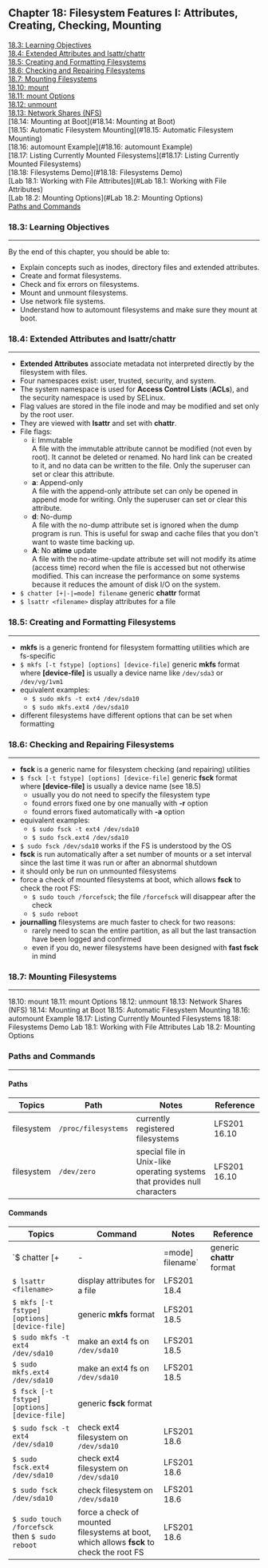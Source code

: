 Chapter 18: Filesystem Features I: Attributes, Creating, Checking, Mounting
---------------------------------------------------------------------------

[18.3: Learning Objectives](#183-learning-objectives)  
[18.4: Extended Attributes and lsattr/chattr](#184-extended-attributes-and-lsattrchattr)  
[18.5: Creating and Formatting Filesystems](#185-creating-and-formatting-filesystems)  
[18.6: Checking and Repairing Filesystems](#186-checking-and-repairing-filesystems)  
[18.7: Mounting Filesystems](#187-mounting-filesystems)  
[18.10: mount](#1810-mount)  
[18.11: mount Options](#1811-mount-options)  
[18.12: unmount](#1812-unmount)  
[18.13: Network Shares (NFS)](#1813-network-shares-nfs)  
[18.14: Mounting at Boot](#18.14: Mounting at Boot)  
[18.15: Automatic Filesystem Mounting](#18.15: Automatic Filesystem Mounting)  
[18.16: automount Example](#18.16: automount Example)  
[18.17: Listing Currently Mounted Filesystems](#18.17: Listing Currently Mounted Filesystems)  
[18.18: Filesystems Demo](#18.18: Filesystems Demo)  
[Lab 18.1: Working with File Attributes](#Lab 18.1: Working with File Attributes)  
[Lab 18.2: Mounting Options](#Lab 18.2: Mounting Options)  
[Paths and Commands](#paths-and-commands)  
  
### 18.3: Learning Objectives
----
By the end of this chapter, you should be able to:
* Explain concepts such as inodes, directory files and extended attributes.
* Create and format filesystems.
* Check and fix errors on filesystems.
* Mount and unmount filesystems.​
* Use network file systems.
* Understand how to automount filesystems and make sure they mount at boot.
  
### 18.4: Extended Attributes and lsattr/chattr
----
* **Extended Attributes** associate metadata not interpreted directly by the filesystem with files.
* Four namespaces exist: user, trusted, security, and system.
* The system namespace is used for **Access Control Lists** (**ACLs**), and the security namespace is used by SELinux.
* Flag values are stored in the file inode and may be modified and set only by the root user.
* They are viewed with **lsattr** and set with **chattr**.
* File flags:
   * **i**: Immutable  
    A file with the immutable attribute cannot be modified (not even by root). It cannot be deleted or renamed. No hard link can be created to it, and no data can be written to the file. Only the superuser can set or clear this attribute.  
    * **a**: Append-only  
    A file with the append-only attribute set can only be opened in append mode for writing. Only the superuser can set or clear this attribute.  
    * **d**: No-dump  
    A file with the no-dump attribute set is ignored when the dump program is run. This is useful for swap and cache files that you don't want to waste time backing up.  
    * **A**: No **atime** update  
    A file with the no-atime-update attribute set will not modify its atime (access time) record when the file is accessed but not otherwise modified. This can increase the performance on some systems because it reduces the amount of disk I/O on the system.  
* `$ chatter [+|-|=mode] filename` generic **chattr** format
* `$ lsattr <filename>` display attributes for a file
  
### 18.5: Creating and Formatting Filesystems
----
* **mkfs** is a generic frontend for filesystem formatting utilities which are fs-specific
* `$ mkfs [-t fstype] [options] [device-file]` generic **mkfs** format where **\[device-file\]** is usually a device name like `/dev/sda3` or `/dev/vg/1vm1`
* equivalent examples:
   * `$ sudo mkfs -t ext4 /dev/sda10`
   * `$ sudo mkfs.ext4 /dev/sda10`
* different filesystems have different options that can be set when formatting

### 18.6: Checking and Repairing Filesystems
----
* **fsck** is a generic name for filesystem checking (and repairing) utilities
* `$ fsck [-t fstype] [options] [device-file]` generic **fsck** format where **\[device-file\]** is usually a device name (see 18.5)
   * usually you do not need to specify the filesystem type
   * found errors fixed one by one manually with **-r** option
   * found errors fixed automatically with **-a** option
* equivalent examples:
   * `$ sudo fsck -t ext4 /dev/sda10`
   * `$ sudo fsck.ext4 /dev/sda10`
* `$ sudo fsck /dev/sda10` works if the FS is understood by the OS
* **fsck** is run automatically after a set number of mounts or a set interval since the last time it was run or after an abnormal shutdown
* it should only be run on unmounted filesystems
* force a check of mounted filesystems at boot, which allows **fsck** to check the root FS:
   * `$ sudo touch /forcefsck`; the file `/forcefsck` will disappear after the check
   * `$ sudo reboot`
* **journalling** filesystems are much faster to check for two reasons:
   * rarely need to scan the entire partition, as all but the last transaction have been logged and confirmed
   * even if you do, newer filesystems have been designed with **fast fsck** in mind

### 18.7: Mounting Filesystems
----

18.10: mount
18.11: mount Options
18.12: unmount
18.13: Network Shares (NFS)
18.14: Mounting at Boot
18.15: Automatic Filesystem Mounting
18.16: automount Example
18.17: Listing Currently Mounted Filesystems
18.18: Filesystems Demo
Lab 18.1: Working with File Attributes
Lab 18.2: Mounting Options

### Paths and Commands
----

#### Paths  

Topics | Path | Notes | Reference
------ | ---- | ----- | ---------
filesystem | `/proc/filesystems` | currently registered filesystems | LFS201 16.10
filesystem | `/dev/zero` | special file in Unix-like operating systems that provides null characters | LFS201 16.10
  
#### Commands  

Topics | Command | Notes | Reference
------ | ------- | ----- | ---------
`$ chatter [+|-|=mode] filename` | generic **chattr** format | LFS201 18.4
`$ lsattr <filename>` | display attributes for a file | LFS201 18.4
`$ mkfs [-t fstype] [options] [device-file]` | generic **mkfs** format | LFS201 18.5
`$ sudo mkfs -t ext4 /dev/sda10` | make an ext4 fs on `/dev/sda10` | LFS201 18.5
`$ sudo mkfs.ext4 /dev/sda10` | make an ext4 fs on `/dev/sda10` | LFS201 18.5
`$ fsck [-t fstype] [options] [device-file]` | generic **fsck** format 
`$ sudo fsck -t ext4 /dev/sda10` | check ext4 filesystem on `/dev/sda10` | LFS201 18.6
`$ sudo fsck.ext4 /dev/sda10` | check ext4 filesystem on `/dev/sda10` | LFS201 18.6
`$ sudo fsck /dev/sda10`  | check filesystem on `/dev/sda10` | LFS201 18.6
 `$ sudo touch /forcefsck` then `$ sudo reboot` | force a check of mounted filesystems at boot, which allows **fsck** to check the root FS | LFS201 18.6
